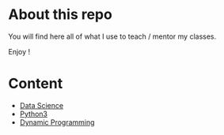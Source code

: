 # About this repo
You will find here all of what I use to teach / mentor my classes.

Enjoy !

# Content
* [Data Science](https://github.com/quillaur/data_learning/tree/main/data_science)
* [Python3](https://github.com/quillaur/data_learning/tree/main/python)
* [Dynamic Programming](https://github.com/quillaur/data_learning/tree/main/dynamic_programming)

